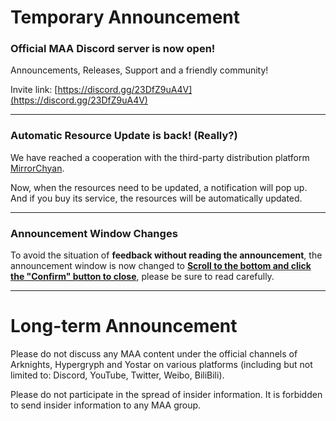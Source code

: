 # Temporary Announcement
### Official MAA Discord server is now open!

Announcements, Releases, Support and a friendly community!

Invite link: [https://discord.gg/23DfZ9uA4V](https://discord.gg/23DfZ9uA4V)

---

### Automatic Resource Update is back! (Really?)

We have reached a cooperation with the third-party distribution platform [MirrorChyan](https://mirrorc.top/).

Now, when the resources need to be updated, a notification will pop up. And if you buy its service, the resources will be automatically updated.

---

### Announcement Window Changes

To avoid the situation of **feedback without reading the announcement**, the announcement window is now changed to <u>**Scroll to the bottom and click the "Confirm" button to close**</u>, please be sure to read carefully.

----

# Long-term Announcement

Please do not discuss any MAA content under the official channels of Arknights, Hypergryph and Yostar on various platforms (including but not limited to: Discord, YouTube, Twitter, Weibo, BiliBili).

Please do not participate in the spread of insider information.
It is forbidden to send insider information to any MAA group.
